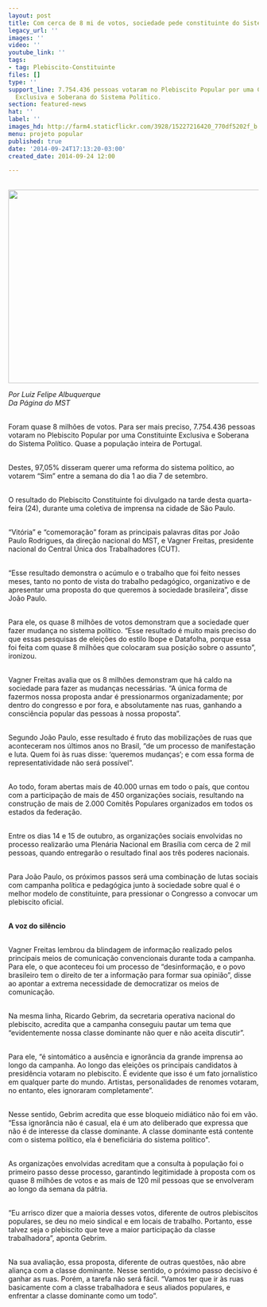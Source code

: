 ```yaml
---
layout: post
title: Com cerca de 8 mi de votos, sociedade pede constituinte do Sistema Político
legacy_url: ''
images: ''
video: ''
youtube_link: ''
tags:
- tag: Plebiscito-Constituinte
files: []
type: ''
support_line: 7.754.436 pessoas votaram no Plebiscito Popular por uma Constituinte
  Exclusiva e Soberana do Sistema Político.
section: featured-news
hat: ''
label: ''
images_hd: http://farm4.staticflickr.com/3928/15227216420_770df5202f_b.jpg
menu: projeto popular
published: true
date: '2014-09-24T17:13:20-03:00'
created_date: 2014-09-24 12:00

---
```

<p><br />
<img alt="" height="389" src="http://farm4.staticflickr.com/3928/15227216420_770df5202f_b.jpg" width="650" /></p>

<p><em>Por Luiz Felipe Albuquerque</em><br />
<em>Da P&aacute;gina do MST</em></p>

<p><br />
Foram quase 8 milh&otilde;es de votos. Para ser mais preciso, 7.754.436 pessoas votaram no Plebiscito Popular por uma Constituinte Exclusiva e Soberana do Sistema Pol&iacute;tico. Quase a popula&ccedil;&atilde;o inteira de Portugal.&nbsp;</p>

<p><br />
Destes, 97,05% disseram querer uma reforma do sistema pol&iacute;tico, ao votarem &ldquo;Sim&rdquo; entre a semana do dia 1 ao dia 7 de setembro.</p>

<p><br />
O resultado do Plebiscito Constituinte foi divulgado na tarde desta quarta-feira (24), durante uma coletiva de imprensa na cidade de S&atilde;o Paulo.&nbsp;</p>

<p><br />
&ldquo;Vit&oacute;ria&rdquo; e &ldquo;comemora&ccedil;&atilde;o&rdquo; foram as principais palavras ditas por Jo&atilde;o Paulo Rodrigues, da dire&ccedil;&atilde;o nacional do MST, e Vagner Freitas, presidente nacional do Central &Uacute;nica dos Trabalhadores (CUT).</p>

<p><br />
&ldquo;Esse resultado demonstra o ac&uacute;mulo e o trabalho que foi feito nesses meses, tanto no ponto de vista do trabalho pedag&oacute;gico, organizativo e de apresentar uma proposta do que queremos &agrave; sociedade brasileira&rdquo;, disse Jo&atilde;o Paulo.</p>

<p><br />
Para ele, os quase 8 milh&otilde;es de votos demonstram que a sociedade quer fazer mudan&ccedil;a no sistema pol&iacute;tico. &ldquo;Esse resultado &eacute; muito mais preciso do que essas pesquisas de elei&ccedil;&otilde;es do estilo Ibope e Datafolha, porque essa foi feita com quase 8 milh&otilde;es que colocaram sua posi&ccedil;&atilde;o sobre o assunto&rdquo;, ironizou.&nbsp;</p>

<p><br />
Vagner Freitas avalia que os 8 milh&otilde;es demonstram que h&aacute; caldo na sociedade para fazer as mudan&ccedil;as necess&aacute;rias. &ldquo;A &uacute;nica forma de fazermos nossa proposta andar &eacute; pressionarmos organizadamente; por dentro do congresso e por fora, e absolutamente nas ruas, ganhando a consci&ecirc;ncia popular das pessoas &agrave; nossa proposta&rdquo;.</p>

<p><br />
Segundo Jo&atilde;o Paulo, esse resultado &eacute; fruto das mobiliza&ccedil;&otilde;es de ruas que aconteceram nos &uacute;ltimos anos no Brasil, &ldquo;de um processo de manifesta&ccedil;&atilde;o e luta. Quem foi &agrave;s ruas disse: &lsquo;queremos mudan&ccedil;as&rsquo;; e com essa forma de representatividade n&atilde;o ser&aacute; poss&iacute;vel&rdquo;.</p>

<p><br />
Ao todo, foram abertas mais de 40.000 urnas em todo o pa&iacute;s, que contou com a participa&ccedil;&atilde;o de mais de 450 organiza&ccedil;&otilde;es sociais, resultando na constru&ccedil;&atilde;o de mais de 2.000 Comit&ecirc;s Populares organizados em todos os estados da federa&ccedil;&atilde;o.&nbsp;</p>

<p><br />
Entre os dias 14 e 15 de outubro, as organiza&ccedil;&otilde;es sociais envolvidas no processo realizar&atilde;o uma Plen&aacute;ria Nacional em Bras&iacute;lia com cerca de 2 mil pessoas, quando entregar&atilde;o o resultado final aos tr&ecirc;s poderes nacionais.&nbsp;</p>

<p><br />
Para Jo&atilde;o Paulo, os pr&oacute;ximos passos ser&aacute; uma combina&ccedil;&atilde;o de lutas sociais com campanha pol&iacute;tica e pedag&oacute;gica junto &agrave; sociedade sobre qual &eacute; o melhor modelo de constituinte, para pressionar o Congresso a convocar um plebiscito oficial.&nbsp;</p>

<p><br />
<strong>A voz do sil&ecirc;ncio</strong></p>

<p><br />
Vagner Freitas lembrou da blindagem de informa&ccedil;&atilde;o realizado pelos principais meios de comunica&ccedil;&atilde;o convencionais durante toda a campanha. Para ele, o que aconteceu foi um processo de &ldquo;desinforma&ccedil;&atilde;o, e o povo brasileiro tem o direito de ter a informa&ccedil;&atilde;o para formar sua opini&atilde;o&rdquo;, disse ao apontar a extrema necessidade de democratizar os meios de comunica&ccedil;&atilde;o.&nbsp;</p>

<p><br />
Na mesma linha, Ricardo Gebrim, da secretaria operativa nacional do plebiscito, acredita que a campanha conseguiu pautar um tema que &ldquo;evidentemente nossa classe dominante n&atilde;o quer e n&atilde;o aceita discutir&rdquo;.&nbsp;</p>

<p><br />
Para ele, &ldquo;&eacute; sintom&aacute;tico a aus&ecirc;ncia e ignor&acirc;ncia da grande imprensa ao longo da campanha. Ao longo das elei&ccedil;&otilde;es os principais candidatos &agrave; presid&ecirc;ncia votaram no plebiscito. &Eacute; evidente que isso &eacute; um fato jornal&iacute;stico em qualquer parte do mundo. Artistas, personalidades de renomes votaram, no entanto, eles ignoraram completamente&rdquo;.&nbsp;</p>

<p><br />
Nesse sentido, Gebrim acredita que esse bloqueio midi&aacute;tico n&atilde;o foi em v&atilde;o. &ldquo;Essa ignor&acirc;ncia n&atilde;o &eacute; casual, ela &eacute; um ato deliberado que expressa que n&atilde;o &eacute; de interesse da classe dominante. A classe dominante est&aacute; contente com o sistema pol&iacute;tico, ela &eacute; benefici&aacute;ria do sistema pol&iacute;tico&quot;.</p>

<p><br />
As organiza&ccedil;&otilde;es envolvidas acreditam que a consulta &agrave; popula&ccedil;&atilde;o foi o primeiro passo desse processo, garantindo legitimidade &agrave; proposta com os quase 8 milh&otilde;es de votos e as mais de 120 mil pessoas que se envolveram ao longo da semana da p&aacute;tria.&nbsp;</p>

<p><br />
&ldquo;Eu arrisco dizer que a maioria desses votos, diferente de outros plebiscitos populares, se deu no meio sindical e em locais de trabalho. Portanto, esse talvez seja o plebiscito que teve a maior participa&ccedil;&atilde;o da classe trabalhadora&rdquo;, aponta Gebrim.&nbsp;</p>

<p><br />
Na sua avalia&ccedil;&atilde;o, essa proposta, diferente de outras quest&otilde;es, n&atilde;o abre alian&ccedil;a com a classe dominante. Nesse sentido, o pr&oacute;ximo passo decisivo &eacute; ganhar as ruas. Por&eacute;m, a tarefa n&atilde;o ser&aacute; f&aacute;cil. &ldquo;Vamos ter que ir &agrave;s ruas basicamente com a classe trabalhadora e seus aliados populares, e enfrentar a classe dominante como um todo&rdquo;.&nbsp;</p>
